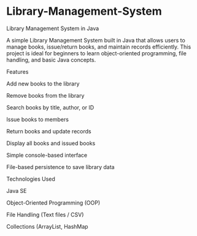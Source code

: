 # Library-Management-System

Library Management System in Java

A simple Library Management System built in Java that allows users to manage books, issue/return books, and maintain records efficiently. This project is ideal for beginners to learn object-oriented programming, file handling, and basic Java concepts.

Features

Add new books to the library

Remove books from the library

Search books by title, author, or ID

Issue books to members

Return books and update records

Display all books and issued books

Simple console-based interface

File-based persistence to save library data

Technologies Used

Java SE

Object-Oriented Programming (OOP)

File Handling (Text files / CSV)

Collections (ArrayList, HashMap
